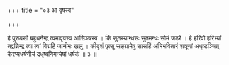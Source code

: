 +++
title = "०३ आ वृषस्व"

+++

हे पुरूवसो बहुधनेन्द्र त्वमावृषस्व आसिञ्चस्व । किं सुतस्यान्धसः सुतमन्धः सोमं जठरे । हे हरिवो हरिभ्यां तद्वन्निन्द्र त्वा त्वां विद्महि जानीमः खलु । कीदृशं पृत्सु सङ्ग्रामेषु सासहिं अभिभवितारं शत्रूणां अधृष्टञ्चित् कैरप्यधर्षणीयं दधृष्वणिमन्येषां धर्षकं ॥ ३ ॥